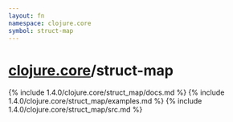 ```yaml
---
layout: fn
namespace: clojure.core
symbol: struct-map
---
```


# [clojure.core](../)/struct-map

{% include 1.4.0/clojure.core/struct_map/docs.md %}
{% include 1.4.0/clojure.core/struct_map/examples.md %}
{% include 1.4.0/clojure.core/struct_map/src.md %}

